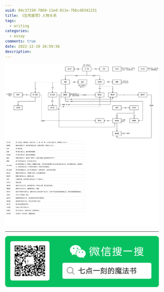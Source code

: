 ```yaml
---
uuid: 04c37150-7869-11ed-811e-7bbcd8341231
title: 《生死疲劳》人物关系
tags:
  - writing
categories:
  - essay
comments: true
date: 2022-12-10 16:59:56
description:
---
```


<!--more-->
<!-- 1. 发布前：删除草稿的 uuid -->
<!-- 2. 发布后：补充tag，category -->


![upload successful](source/assets/images/liangyuanzheng.com-0%202.png)

---
![20200131220947.png](source/assets/images/leunggeorge.github.io-image-9%201%201.png)


